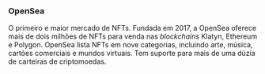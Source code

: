 ### OpenSea

O primeiro e maior mercado de NFTs. Fundada em 2017, a OpenSea oferece mais de dois milhões de NFTs para venda nas _blockchains_ Klatyn, Ethereum e Polygon. OpenSea lista NFTs em nove categorias, incluindo arte, música, cartões comerciais e mundos virtuais. Tem suporte para mais de uma dúzia de carteiras de criptomoedas.